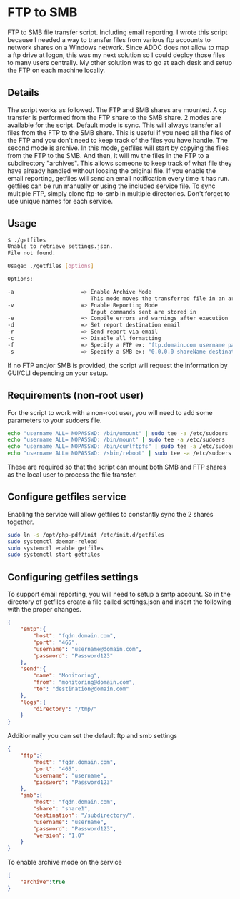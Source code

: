 # FTP to SMB
FTP to SMB file transfer script. Including email reporting. I wrote this script because I needed a way to transfer files from various ftp accounts to network shares on a Windows network. Since ADDC does not allow to map a ftp drive at logon, this was my next solution so I could deploy those files to many users centrally. My other solution was to go at each desk and setup the FTP on each machine locally.

## Details
The script works as followed. The FTP and SMB shares are mounted. A cp transfer is performed from the FTP share to the SMB share. 2 modes are available for the script. Default mode is sync. This will always transfer all files from the FTP to the SMB share. This is useful if you need all the files of the FTP and you don't need to keep track of the files you have handle. The second mode is archive. In this mode, getfiles will start by copying the files from the FTP to the SMB. And then, it will mv the files in the FTP to a subdirectory "archives". This allows someone to keep track of what file they have already handled without loosing the original file. If you enable the email reporting, getfiles will send an email notification every time it has run. getfiles can be run manually or using the included service file. To sync multiple FTP, simply clone ftp-to-smb in multiple directories. Don't forget to use unique names for each service.

## Usage
``` bash
$ ./getfiles
Unable to retrieve settings.json.
File not found.

Usage: ./getfiles [options]

Options:

-a                     => Enable Archive Mode
                          This mode moves the transferred file in an archive folder
-v                     => Enable Reporting Mode
                          Input commands sent are stored in
-e                     => Compile errors and warnings after execution
-d                     => Set report destination email
-r                     => Send report via email
-c                     => Disable all formatting
-f                     => Specify a FTP ex: "ftp.domain.com username password"
-s                     => Specify a SMB ex: "0.0.0.0 shareName destinationDirectory username password"
```
If no FTP and/or SMB is provided, the script will request the information by GUI/CLI depending on your setup.

## Requirements (non-root user)
For the script to work with a non-root user, you will need to add some parameters to your sudoers file.

``` bash
echo "username ALL= NOPASSWD: /bin/umount" | sudo tee -a /etc/sudoers
echo "username ALL= NOPASSWD: /bin/mount" | sudo tee -a /etc/sudoers
echo "username ALL= NOPASSWD: /bin/curlftpfs" | sudo tee -a /etc/sudoers
echo "username ALL= NOPASSWD: /sbin/reboot" | sudo tee -a /etc/sudoers
```

These are required so that the script can mount both SMB and FTP shares as the local user to process the file transfer.

## Configure getfiles service
Enabling the service will allow getfiles to constantly sync the 2 shares together.

```BASH
sudo ln -s /opt/php-pdf/init /etc/init.d/getfiles
sudo systemctl daemon-reload
sudo systemctl enable getfiles
sudo systemctl start getfiles
```

## Configuring getfiles settings
To support email reporting, you will need to setup a smtp account. So in the directory of getfiles create a file called settings.json and insert the following with the proper changes.

``` json
{
    "smtp":{
        "host": "fqdn.domain.com",
        "port": "465",
        "username": "username@domain.com",
        "password": "Password123"
    },
    "send":{
        "name": "Monitoring",
        "from": "monitoring@domain.com",
        "to": "destination@domain.com"
    },
    "logs":{
        "directory": "/tmp/"
    }
}
```
Additionnally you can set the default ftp and smb settings

``` json
{
    "ftp":{
        "host": "fqdn.domain.com",
        "port": "465",
        "username": "username",
        "password": "Password123"
    },
    "smb":{
        "host": "fqdn.domain.com",
        "share": "share1",
        "destination": "/subdirectory/",
        "username": "username",
        "password": "Password123",
        "version": "1.0"
    }
}
```
To enable archive mode on the service

``` json
{
    "archive":true
}
```
